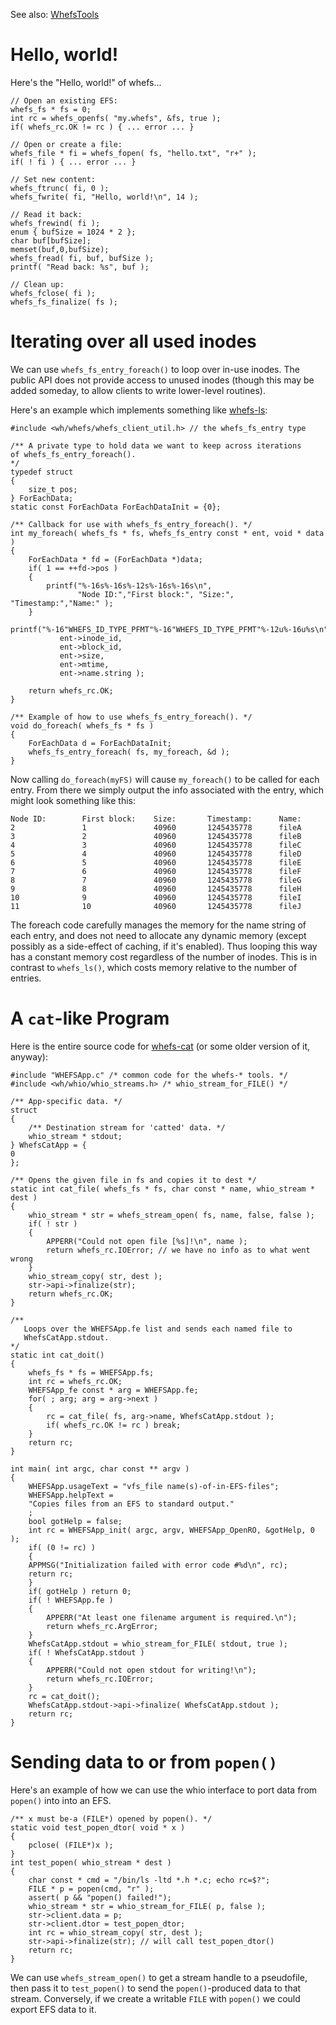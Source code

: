 
See also: [WhefsTools](WhefsTools.md)


# Hello, world! #

Here's the "Hello, world!" of whefs...

```
// Open an existing EFS:
whefs_fs * fs = 0;
int rc = whefs_openfs( "my.whefs", &fs, true );
if( whefs_rc.OK != rc ) { ... error ... }

// Open or create a file:
whefs_file * fi = whefs_fopen( fs, "hello.txt", "r+" );
if( ! fi ) { ... error ... }

// Set new content:
whefs_ftrunc( fi, 0 );
whefs_fwrite( fi, "Hello, world!\n", 14 );

// Read it back:
whefs_frewind( fi );
enum { bufSize = 1024 * 2 };
char buf[bufSize];
memset(buf,0,bufSize);
whefs_fread( fi, buf, bufSize );
printf( "Read back: %s", buf );

// Clean up:
whefs_fclose( fi );
whefs_fs_finalize( fs );
```

# Iterating over all used inodes #

We can use `whefs_fs_entry_foreach()` to loop over in-use inodes. The public API does
not provide access to unused inodes (though this may be added someday, to allow clients to write lower-level routines).


Here's an example which implements something like [whefs-ls](WhefsLs.md):

```
#include <wh/whefs/whefs_client_util.h> // the whefs_fs_entry type

/** A private type to hold data we want to keep across iterations
of whefs_fs_entry_foreach().
*/
typedef struct
{
    size_t pos;
} ForEachData;
static const ForEachData ForEachDataInit = {0};

/** Callback for use with whefs_fs_entry_foreach(). */
int my_foreach( whefs_fs * fs, whefs_fs_entry const * ent, void * data )
{
    ForEachData * fd = (ForEachData *)data;
    if( 1 == ++fd->pos )
    {
        printf("%-16s%-16s%-12s%-16s%-16s\n",
               "Node ID:","First block:", "Size:", "Timestamp:","Name:" );
    }
    printf("%-16"WHEFS_ID_TYPE_PFMT"%-16"WHEFS_ID_TYPE_PFMT"%-12u%-16u%s\n",
           ent->inode_id,
           ent->block_id,
           ent->size,
           ent->mtime,
           ent->name.string );

    return whefs_rc.OK;
}

/** Example of how to use whefs_fs_entry_foreach(). */
void do_foreach( whefs_fs * fs )
{
    ForEachData d = ForEachDataInit;
    whefs_fs_entry_foreach( fs, my_foreach, &d );
}
```

Now calling `do_foreach(myFS)` will cause `my_foreach()` to be called for each entry. From there we simply output the info associated with the entry, which might look something like this:

```
Node ID:        First block:    Size:       Timestamp:      Name:           
2               1               40960       1245435778      fileA
3               2               40960       1245435778      fileB
4               3               40960       1245435778      fileC
5               4               40960       1245435778      fileD
6               5               40960       1245435778      fileE
7               6               40960       1245435778      fileF
8               7               40960       1245435778      fileG
9               8               40960       1245435778      fileH
10              9               40960       1245435778      fileI
11              10              40960       1245435778      fileJ
```

The foreach code carefully manages the memory for the name string of each entry, and does not need to allocate any dynamic memory (except possibly as a side-effect of caching, if it's enabled). Thus looping this way has a constant memory cost regardless of the number of inodes. This is in contrast to `whefs_ls()`, which costs memory relative to the number of entries.

# A `cat`-like Program #

Here is the entire source code for [whefs-cat](WhefsCat.md) (or some older version of it, anyway):
```
#include "WHEFSApp.c" /* common code for the whefs-* tools. */
#include <wh/whio/whio_streams.h> /* whio_stream_for_FILE() */

/** App-specific data. */
struct
{
    /** Destination stream for 'catted' data. */
    whio_stream * stdout;
} WhefsCatApp = {
0
};

/** Opens the given file in fs and copies it to dest */
static int cat_file( whefs_fs * fs, char const * name, whio_stream * dest )
{
    whio_stream * str = whefs_stream_open( fs, name, false, false );
    if( ! str )
    {
        APPERR("Could not open file [%s]!\n", name );
        return whefs_rc.IOError; // we have no info as to what went wrong
    }
    whio_stream_copy( str, dest );
    str->api->finalize(str);
    return whefs_rc.OK;
}

/**
   Loops over the WHEFSApp.fe list and sends each named file to
   WhefsCatApp.stdout.
*/
static int cat_doit()
{
    whefs_fs * fs = WHEFSApp.fs;
    int rc = whefs_rc.OK;
    WHEFSApp_fe const * arg = WHEFSApp.fe;
    for( ; arg; arg = arg->next )
    {
        rc = cat_file( fs, arg->name, WhefsCatApp.stdout );
        if( whefs_rc.OK != rc ) break;
    }
    return rc;
}

int main( int argc, char const ** argv )
{
    WHEFSApp.usageText = "vfs_file name(s)-of-in-EFS-files";
    WHEFSApp.helpText =
	"Copies files from an EFS to standard output."
	;
    bool gotHelp = false;
    int rc = WHEFSApp_init( argc, argv, WHEFSApp_OpenRO, &gotHelp, 0 );
    if( (0 != rc) )
    {
	APPMSG("Initialization failed with error code #%d\n", rc);
	return rc;
    }
    if( gotHelp ) return 0;
    if( ! WHEFSApp.fe )
    {
        APPERR("At least one filename argument is required.\n");
        return whefs_rc.ArgError;
    }
    WhefsCatApp.stdout = whio_stream_for_FILE( stdout, true );
    if( ! WhefsCatApp.stdout )
    {
        APPERR("Could not open stdout for writing!\n");
        return whefs_rc.IOError;
    }
    rc = cat_doit();
    WhefsCatApp.stdout->api->finalize( WhefsCatApp.stdout );
    return rc;
}
```

# Sending data to or from `popen()` #

Here's an example of how we can use the whio interface to port data from `popen()` into into an EFS.

```
/** x must be-a (FILE*) opened by popen(). */
static void test_popen_dtor( void * x )
{
    pclose( (FILE*)x );
}
int test_popen( whio_stream * dest )
{
    char const * cmd = "/bin/ls -ltd *.h *.c; echo rc=$?";
    FILE * p = popen(cmd, "r" );
    assert( p && "popen() failed!");
    whio_stream * str = whio_stream_for_FILE( p, false );
    str->client.data = p;
    str->client.dtor = test_popen_dtor;
    int rc = whio_stream_copy( str, dest );
    str->api->finalize(str); // will call test_popen_dtor()
    return rc;
}
```

We can use `whefs_stream_open()` to get a stream handle to a pseudofile, then pass it to `test_popen()` to send the `popen()`-produced data to that stream. Conversely, if we create a writable `FILE` with `popen()` we could export EFS data to it.